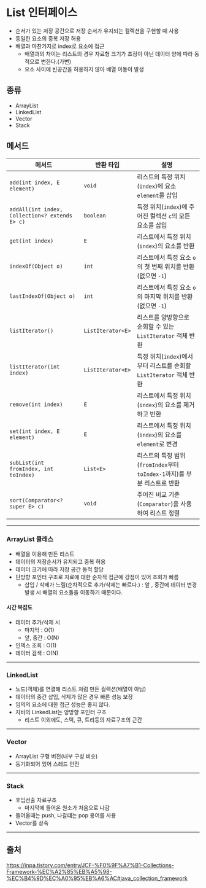 List 인터페이스
==

- 순서가 있는 저장 공간으로 저장 순서가 유지되는 컬렉션을 구현할 때 사용
- 동일한 요소의 중복 저장 허용
- 배열과 마찬가지로 index로 요소에 접근
    - 배열과의 차이는 리스트의 경우 자료형 크기가 조정이 아닌 데이터 양에 따라 동적으로 변한다.(가변)
    - 요소 사이에 빈공간을 허용하지 않아 배열 이동이 발생

## 종류

- ArrayList
- LinkedList
- Vector
- Stack

## 메서드

| 메서드                                            | 반환 타입             | 설명                                                  |
|------------------------------------------------|-------------------|-----------------------------------------------------|
| `add(int index, E element)`                    | `void`            | 리스트의 특정 위치(`index`)에 요소 `element`를 삽입               |
| `addAll(int index, Collection<? extends E> c)` | `boolean`         | 특정 위치(`index`)에 주어진 컬렉션 `c`의 모든 요소를 삽입              |
| `get(int index)`                               | `E`               | 리스트에서 특정 위치(`index`)의 요소를 반환                        |
| `indexOf(Object o)`                            | `int`             | 리스트에서 특정 요소 `o`의 첫 번째 위치를 반환 (없으면 `-1`)             |
| `lastIndexOf(Object o)`                        | `int`             | 리스트에서 특정 요소 `o`의 마지막 위치를 반환 (없으면 `-1`)              |
| `listIterator()`                               | `ListIterator<E>` | 리스트를 양방향으로 순회할 수 있는 `ListIterator` 객체 반환            |
| `listIterator(int index)`                      | `ListIterator<E>` | 특정 위치(`index`)에서부터 리스트를 순회할 `ListIterator` 객체 반환    |
| `remove(int index)`                            | `E`               | 리스트에서 특정 위치(`index`)의 요소를 제거하고 반환                   |
| `set(int index, E element)`                    | `E`               | 리스트에서 특정 위치(`index`)의 요소를 `element`로 변경             |
| `subList(int fromIndex, int toIndex)`          | `List<E>`         | 리스트의 특정 범위(`fromIndex`부터 `toIndex-1`까지)를 부분 리스트로 반환 |
| `sort(Comparator<? super E> c)`                | `void`            | 주어진 비교 기준(`Comparator`)을 사용하여 리스트 정렬                |

---

### ArrayList 클래스

- 배열을 이용해 만든 리스트
- 데이터의 저장순서가 유지되고 중복 허용
- 데이터 크기에 따라 저장 공간 동적 할당
- 단방향 포인터 구조로 자료에 대한 순차적 접근에 강점이 있어 조회가 빠름
    - 삽입 / 삭제가 느림(순차적으로 추가/삭제는 빠르다.) : 앞 , 중간에 데이터 변경 발생 시 배열의 요소돌을 이동하기 때문이다.

#### 시간 복잡도

- 데이터 추가/삭제 시
    - 마지막 : O(1)
    - 앞, 중간 : O(N)
- 인덱스 조회 : O(1)
- 데이터 검색 : O(N)

---

### LinkedList

- 노드(객체)를 연결해 리스트 처럼 만든 컬렉션(배열이 아님)
- 데이터의 중간 삽입, 삭제가 많은 경우 빠른 성능 보장
- 임의의 요소에 대한 접근 성능은 좋지 않다.
- 자바의 LinkedList는 양방향 포인터 구조
    - 리스트 이외에도, 스택, 큐, 트리등의 자료구조의 근간

---

### Vector

- ArrayList 구형 버전(내부 구성 비슷)
- 동기화되어 있어 스레드 안전

---

### Stack

- 후입선출 자료구조
    - 마지막에 들어온 원소가 처음으로 나감
- 들어올때는 push, 나갈떄는 pop 용어를 사용
- Vector를 상속

---

## 출처

https://inpa.tistory.com/entry/JCF-%F0%9F%A7%B1-Collections-Framework-%EC%A2%85%EB%A5%98-%EC%B4%9D%EC%A0%95%EB%A6%AC#java_collection_framework
